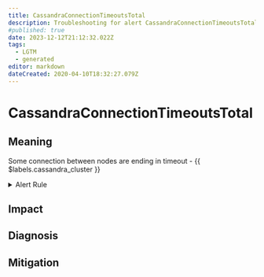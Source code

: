 ```yaml
---
title: CassandraConnectionTimeoutsTotal
description: Troubleshooting for alert CassandraConnectionTimeoutsTotal
#published: true
date: 2023-12-12T21:12:32.022Z
tags: 
  - LGTM
  - generated
editor: markdown
dateCreated: 2020-04-10T18:32:27.079Z
---
```


# CassandraConnectionTimeoutsTotal

## Meaning
[//]: # "Short paragraph that explains what the alert means"
Some connection between nodes are ending in timeout - {{ $labels.cassandra_cluster }}

<details>
  <summary>Alert Rule</summary>

{{% rule "cassandra/instaclustr-cassandra-exporter.yml" "CassandraConnectionTimeoutsTotal" %}}

<!-- Rule when generated

```yaml
alert: CassandraConnectionTimeoutsTotal
expr: avg(cassandra_client_request_timeouts_total) by (cassandra_cluster,instance) > 5
for: 2m
labels:
    severity: critical
annotations:
    summary: Cassandra connection timeouts total (instance {{ $labels.instance }})
    description: |-
        Some connection between nodes are ending in timeout - {{ $labels.cassandra_cluster }}
          VALUE = {{ $value }}
          LABELS = {{ $labels }}
    runbook: https://github.com/srerun/prometheus-alerts/blob/main/content/runbooks/instaclustr-cassandra-exporter/CassandraConnectionTimeoutsTotal.md

```

-->

</details>


## Impact
[//]: # "What could / will happen if the alert is not addressed"



## Diagnosis
[//]: # "Steps to take to identify the cause of the problem"



## Mitigation
[//]: # "The steps necessary to resolve the alert"
